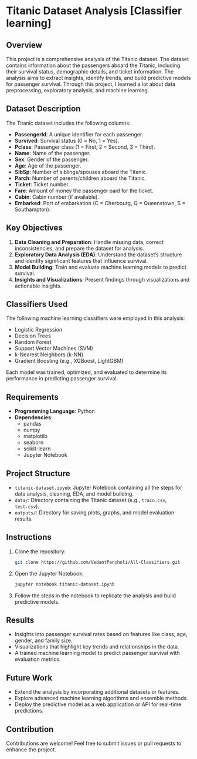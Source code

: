 # Titanic Dataset Analysis [Classifier learning]

## Overview
This project is a comprehensive analysis of the Titanic dataset. The dataset contains information about the passengers aboard the Titanic, including their survival status, demographic details, and ticket information. The analysis aims to extract insights, identify trends, and build predictive models for passenger survival. Through this project, I learned a lot about data preprocessing, exploratory analysis, and machine learning.

## Dataset Description
The Titanic dataset includes the following columns:

- **PassengerId**: A unique identifier for each passenger.
- **Survived**: Survival status (0 = No, 1 = Yes).
- **Pclass**: Passenger class (1 = First, 2 = Second, 3 = Third).
- **Name**: Name of the passenger.
- **Sex**: Gender of the passenger.
- **Age**: Age of the passenger.
- **SibSp**: Number of siblings/spouses aboard the Titanic.
- **Parch**: Number of parents/children aboard the Titanic.
- **Ticket**: Ticket number.
- **Fare**: Amount of money the passenger paid for the ticket.
- **Cabin**: Cabin number (if available).
- **Embarked**: Port of embarkation (C = Cherbourg, Q = Queenstown, S = Southampton).

## Key Objectives
1. **Data Cleaning and Preparation**: Handle missing data, correct inconsistencies, and prepare the dataset for analysis.
2. **Exploratory Data Analysis (EDA)**: Understand the dataset’s structure and identify significant features that influence survival.
3. **Model Building**: Train and evaluate machine learning models to predict survival.
4. **Insights and Visualizations**: Present findings through visualizations and actionable insights.

## Classifiers Used
The following machine learning classifiers were employed in this analysis:
- Logistic Regression
- Decision Trees
- Random Forest
- Support Vector Machines (SVM)
- k-Nearest Neighbors (k-NN)
- Gradient Boosting (e.g., XGBoost, LightGBM)

Each model was trained, optimized, and evaluated to determine its performance in predicting passenger survival.

## Requirements
- **Programming Language**: Python
- **Dependencies**:
  - pandas
  - numpy
  - matplotlib
  - seaborn
  - scikit-learn
  - Jupyter Notebook

## Project Structure
- `titanic-dataset.ipynb`: Jupyter Notebook containing all the steps for data analysis, cleaning, EDA, and model building.
- `data/`: Directory containing the Titanic dataset (e.g., `train.csv`, `test.csv`).
- `outputs/`: Directory for saving plots, graphs, and model evaluation results.

## Instructions
1. Clone the repository:
   ```bash
   git clone https://github.com/VedantPancholi/All-Classifiers.git
   ```
2. Open the Jupyter Notebook:
   ```bash
   jupyter notebook titanic-dataset.ipynb
   ```
3. Follow the steps in the notebook to replicate the analysis and build predictive models.

## Results
- Insights into passenger survival rates based on features like class, age, gender, and family size.
- Visualizations that highlight key trends and relationships in the data.
- A trained machine learning model to predict passenger survival with evaluation metrics.

## Future Work
- Extend the analysis by incorporating additional datasets or features.
- Explore advanced machine learning algorithms and ensemble methods.
- Deploy the predictive model as a web application or API for real-time predictions.

## Contribution
Contributions are welcome! Feel free to submit issues or pull requests to enhance the project.


